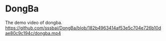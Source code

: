 # DongBa
The demo video of dongba.
https://github.com/sssbai/DongBa/blob/182b4963414af53e5c704e726b10dae80c9c194c/dongba.mp4
